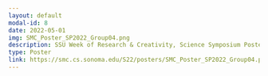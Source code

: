 ```yaml
---
layout: default
modal-id: 8
date: 2022-05-01
img: SMC_Poster_SP2022_Group04.png
description: SSU Week of Research & Creativity, Science Symposium Poster
type: Poster
link: https://smc.cs.sonoma.edu/S22/posters/SMC_Poster_SP2022_Group04.pdf
---
```

